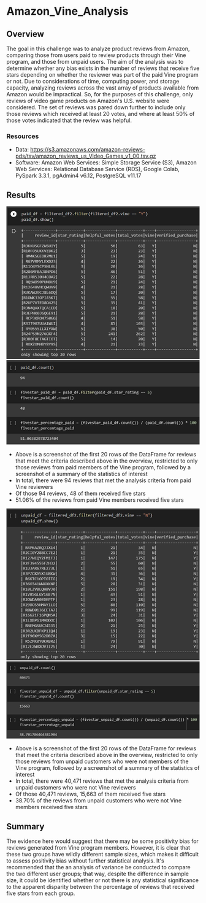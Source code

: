 # Amazon_Vine_Analysis
## Overview

The goal in this challenge was to analyze product reviews from Amazon, comparing those from users paid to review products through their Vine program, and those from unpaid users. The aim of the analysis was to determine whether any bias exists in the number of reviews that receive five stars depending on whether the reviewer was part of the paid Vine program or not. Due to considerations of time, computing power, and storage capacity, analyzing reviews across the vast array of products available from Amazon would be impractical. So, for the purposes of this challenge, only reviews of video game products on Amazon's U.S. website were considered. The set of reviews was pared down further to include only those reviews which received at least 20 votes, and where at least 50% of those votes indicated that the review was helpful. 

### Resources
- Data: https://s3.amazonaws.com/amazon-reviews-pds/tsv/amazon_reviews_us_Video_Games_v1_00.tsv.gz
- Software: Amazon Web Services: Simple Storage Service (S3), Amazon Web Services: Relational Database Service (RDS), Google Colab, PySpark 3.3.1, pgAdmin4 v6.12, PostgreSQL v11.17

## Results

![DataFrame of paid reviews](https://github.com/tfish110/Amazon_Vine_Analysis/blob/main/Resources/paid_reviews_df.jpg)
![Summary stats of paid reviews](https://github.com/tfish110/Amazon_Vine_Analysis/blob/main/Resources/paid_reviews_summary.jpg)

- Above is a screenshot of the first 20 rows of the DataFrame for reviews that meet the criteria described above in the overview, restricted to only those reviews from paid members of the Vine program, followed by a screenshot of a summary of the statistics of interest
- In total, there were 94 reviews that met the analysis criteria from paid Vine reviewers
- Of those 94 reviews, 48 of them received five stars
- 51.06% of the reviews from paid Vine members received five stars 

![DataFrame of unpaid reviews](https://github.com/tfish110/Amazon_Vine_Analysis/blob/main/Resources/unpaid_reviews_df.jpg)
![Summary stats of unpaid reviews](https://github.com/tfish110/Amazon_Vine_Analysis/blob/main/Resources/unpaid_reviews_summary.jpg)

- Above is a screenshot of the first 20 rows of the DataFrame for reviews that meet the criteria described above in the overview, restricted to only those reviews from unpaid customers who were not members of the Vine program, followed by a screenshot of a summary of the statistics of interest
- In total, there were 40,471 reviews that met the analysis criteria from unpaid customers who were not Vine reviewers
- Of those 40,471 reviews, 15,663 of them received five stars
- 38.70% of the reviews from unpaid customers who were not Vine members received five stars 

## Summary

The evidence here would suggest that there may be some positivity bias for reviews generated from Vine program members. However, it is clear that these two groups have wildly different sample sizes, which makes it difficult to assess positivity bias without further statistical analysis. It's recommended that the an analysis of variance be conducted to compare the two different user groups; that way, despite the difference in sample size, it could be identified whether or not there is any statistical significance to the apparent disparity between the percentage of reviews that received five stars from each group.